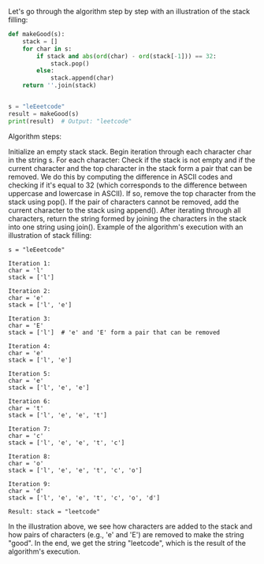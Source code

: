Let's go through the algorithm step by step with an illustration of the stack filling:

```python
def makeGood(s):
    stack = []
    for char in s:
        if stack and abs(ord(char) - ord(stack[-1])) == 32:
            stack.pop()
        else:
            stack.append(char)
    return ''.join(stack)


s = "leEeetcode"
result = makeGood(s)
print(result)  # Output: "leetcode"
```

Algorithm steps:

Initialize an empty stack stack.
Begin iteration through each character char in the string s.
For each character:
Check if the stack is not empty and if the current character and the top character in the stack form a pair that can be
removed. We do this by computing the difference in ASCII codes and checking if it's equal to 32 (which corresponds to
the difference between uppercase and lowercase in ASCII). If so, remove the top character from the stack using pop().
If the pair of characters cannot be removed, add the current character to the stack using append().
After iterating through all characters, return the string formed by joining the characters in the stack into one string
using join().
Example of the algorithm's execution with an illustration of stack filling:

```
s = "leEeetcode"

Iteration 1:
char = 'l'
stack = ['l']

Iteration 2:
char = 'e'
stack = ['l', 'e']

Iteration 3:
char = 'E'
stack = ['l']  # 'e' and 'E' form a pair that can be removed

Iteration 4:
char = 'e'
stack = ['l', 'e']

Iteration 5:
char = 'e'
stack = ['l', 'e', 'e']

Iteration 6:
char = 't'
stack = ['l', 'e', 'e', 't']

Iteration 7:
char = 'c'
stack = ['l', 'e', 'e', 't', 'c']

Iteration 8:
char = 'o'
stack = ['l', 'e', 'e', 't', 'c', 'o']

Iteration 9:
char = 'd'
stack = ['l', 'e', 'e', 't', 'c', 'o', 'd']

Result: stack = "leetcode"
```

In the illustration above, we see how characters are added to the stack and how pairs of characters (e.g., 'e' and 'E')
are removed to make the string "good". In the end, we get the string "leetcode", which is the result of the algorithm's
execution.





